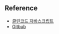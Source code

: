 ## Reference

- [클린코드 자바스크립트](https://kmooc.udemy.com/course/clean-code-js/learn/lecture/28091950#overview)
- [Gitbub](https://github.com/pocojang/clean-code-js)

